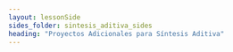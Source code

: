 ```yaml
---
layout: lessonSide
sides_folder: sintesis_aditiva_sides
heading: "Proyectos Adicionales para Síntesis Aditiva"
---
```


